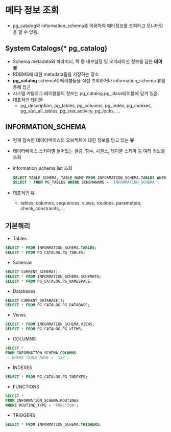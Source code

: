 # 메타 정보 조회
- pg_catalog와 information_schema를 이용하여 메타정보를 조회하고 모니터링을 할 수 있음.

## System Catalogs(* pg_catalog)
- Schema metadata와 파라미터, 락 등 내부설정 및 오퍼레이션 정보를 담은 **테이블**
- RDBMS에 대한 metadata들을 저장하는 장소
- **pg_catalog** schema의 테이블들을 직접 조회하거나 information_schema 뷰를 통해 접근
- 시스템 카탈로그 테이블들의 정보는 pg_catalog.pg_class테이블에 담겨 있음.
- 대표적인 테이블
    - pg_description, pg_tables, pg_columns, pg_index, pg_indexes, pg_stat_all_tables, pg_stat_activity, pg_locks, …
      
## INFORMATION_SCHEMA
- 현재 접속한 데이터베이스의 오브젝트에 대한 정보를 담고 있는 **뷰**
- 데이터베이스 스키마별 들어있는 컬럼, 함수, 시퀀스, 테이블 스키마 등 여러 정보를 조회
- information_schema list 조회
    
    ```sql
    SELECT TABLE_SCHEMA, TABLE_NAME FROM INFORMATION_SCHEMA.TABLES WHERE TABLE_SCHEMA = 'INFORMATION_SCHEMA';
    SELECT * FROM PG_TABLES WHERE SCHEMANAME = 'INFORMATION_SCHEMA';
    ```
    
- 대표적인 뷰
    - tables, columns, sequences, views, routines, parameters, check_constraints, …


## 기본쿼리
- Tables

```sql
SELECT * FROM INFORMATION_SCHEMA.TABLES;
SELECT * FROM PG_CATALOG.PG_TABLES;
```

- Schemas

```sql
SELECT CURRENT_SCHEMA();
SELECT * FROM INFORMATION_SCHEMA.SCHEMATA;
SELECT * FROM PG_CATALOG.PG_NAMESPACE;
```

- Databases

```sql
SELECT CURRENT_DATABASE();
SELECT * FROM PG_CATALOG.PG_DATABASE;
```

- Views

```sql
SELECT * FROM INFORMATION_SCHEMA.VIEWS;
SELECT * FROM PG_CATALOG.PG_VIEWS;
```

- COLUMNS

```sql
SELECT * 
FROM INFORMATION_SCHEMA.COLUMNS
-- WHERE TABLE_NAME = 'XXX';

```

- INDEXES

```sql
SELECT * FROM PG_CATALOG.PG_INDEXES;
```

- FUNCTIONS

```sql
SELECT * 
FROM INFORMATION_SCHEMA.ROUTINES
WHERE ROUTINE_TYPE = 'FUNCTION';
```

- TRIGGERS

```sql
SELECT * FROM INFORMATION_SCHEMA.TRIGGERS;
```

